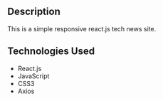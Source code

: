 ## Description
This is a simple responsive react.js tech news site.

## Technologies Used
* React.js
* JavaScript
* CSS3
* Axios
